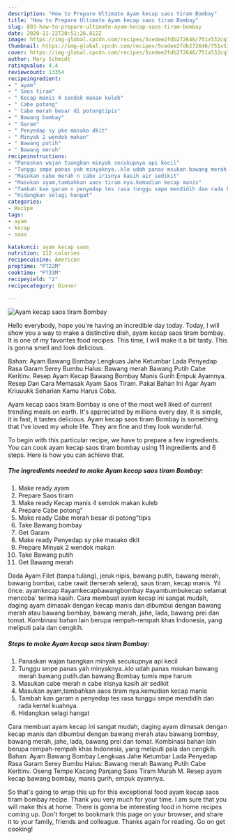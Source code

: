 ```yaml
---
description: "How to Prepare Ultimate Ayam kecap saos tiram Bombay"
title: "How to Prepare Ultimate Ayam kecap saos tiram Bombay"
slug: 803-how-to-prepare-ultimate-ayam-kecap-saos-tiram-bombay
date: 2020-11-22T20:51:26.812Z
image: https://img-global.cpcdn.com/recipes/5cedee2fdb272646/751x532cq70/ayam-kecap-saos-tiram-bombay-foto-resep-utama.jpg
thumbnail: https://img-global.cpcdn.com/recipes/5cedee2fdb272646/751x532cq70/ayam-kecap-saos-tiram-bombay-foto-resep-utama.jpg
cover: https://img-global.cpcdn.com/recipes/5cedee2fdb272646/751x532cq70/ayam-kecap-saos-tiram-bombay-foto-resep-utama.jpg
author: Mary Schmidt
ratingvalue: 4.4
reviewcount: 13354
recipeingredient:
- " ayam"
- " Saos tiram"
- " Kecap manis 4 sendok makan kuleb"
- " Cabe potong"
- " Cabe merah besar di potongtipis"
- " Bawang bombay"
- " Garam"
- " Penyedap sy pke masako dkit"
- " Minyak 2 wendok makan"
- " Bawang putih"
- " Bawang merah"
recipeinstructions:
- "Panaskan wajan tuangkan minyak secukupnya api kecil"
- "Tunggu smpe panas yah minyaknya..klo udah panas msukan bawang merah bawang putih.dan bawang Bombay tumis mpe harum"
- "Masukan cabe merah n cabe irisnya kasih air sedikit"
- "Masukan ayam,tambahkan aaos tiram nya.kemudian kecap manis"
- "Tambah kan garam n penyedap tes rasa tunggu smpe mendidih dan rada kentel kuahnya."
- "Hidangkan selagi hangat"
categories:
- Recipe
tags:
- ayam
- kecap
- saos

katakunci: ayam kecap saos 
nutrition: 112 calories
recipecuisine: American
preptime: "PT22M"
cooktime: "PT33M"
recipeyield: "2"
recipecategory: Dinner

---
```



![Ayam kecap saos tiram Bombay](https://img-global.cpcdn.com/recipes/5cedee2fdb272646/751x532cq70/ayam-kecap-saos-tiram-bombay-foto-resep-utama.jpg)

Hello everybody, hope you're having an incredible day today. Today, I will show you a way to make a distinctive dish, ayam kecap saos tiram bombay. It is one of my favorites food recipes. This time, I will make it a bit tasty. This is gonna smell and look delicious.

Bahan: Ayam Bawang Bombay Lengkuas Jahe Ketumbar Lada Penyedap Rasa Garam Serey Bumbu Halus: Bawang merah Bawang Putih Cabe Keritinv. Resep Ayam Kecap Bawang Bombay Manis Gurih Empuk Ayamnya. Resep Dan Cara Memasak Ayam Saos Tiram. Pakai Bahan Ini Agar Ayam Kriuuukk Seharian Kamu Harus Coba.

Ayam kecap saos tiram Bombay is one of the most well liked of current trending meals on earth. It's appreciated by millions every day. It is simple, it is fast, it tastes delicious. Ayam kecap saos tiram Bombay is something that I've loved my whole life. They are fine and they look wonderful.


To begin with this particular recipe, we have to prepare a few ingredients. You can cook ayam kecap saos tiram bombay using 11 ingredients and 6 steps. Here is how you can achieve that.

<!--inarticleads1-->

##### The ingredients needed to make Ayam kecap saos tiram Bombay:

1. Make ready  ayam
1. Prepare  Saos tiram
1. Make ready  Kecap manis 4 sendok makan kuleb
1. Prepare  Cabe potong&#34;
1. Make ready  Cabe merah besar di potong&#34;tipis
1. Take  Bawang bombay
1. Get  Garam
1. Make ready  Penyedap sy pke masako dkit
1. Prepare  Minyak 2 wendok makan
1. Take  Bawang putih
1. Get  Bawang merah


Dada Ayam Filet (tanpa tulang), jeruk nipis, bawang putih, bawang merah, bawang bombai, cabe rawit (terserah selera), saus tiram, kecap manis. Yıl önce. ayamkecap #ayamkecapbawangbombay #ayambumbukecap selamat mencoba&#39; terima kasih. Cara membuat ayam kecap ini sangat mudah, daging ayam dimasak dengan kecap manis dan dibumbui dengan bawang merah atau bawang bombay, bawang merah, jahe, lada, bawang prei dan tomat. Kombinasi bahan lain berupa rempah-rempah khas Indonesia, yang meliputi pala dan cengkih. 

<!--inarticleads2-->

##### Steps to make Ayam kecap saos tiram Bombay:

1. Panaskan wajan tuangkan minyak secukupnya api kecil
1. Tunggu smpe panas yah minyaknya..klo udah panas msukan bawang merah bawang putih.dan bawang Bombay tumis mpe harum
1. Masukan cabe merah n cabe irisnya kasih air sedikit
1. Masukan ayam,tambahkan aaos tiram nya.kemudian kecap manis
1. Tambah kan garam n penyedap tes rasa tunggu smpe mendidih dan rada kentel kuahnya.
1. Hidangkan selagi hangat


Cara membuat ayam kecap ini sangat mudah, daging ayam dimasak dengan kecap manis dan dibumbui dengan bawang merah atau bawang bombay, bawang merah, jahe, lada, bawang prei dan tomat. Kombinasi bahan lain berupa rempah-rempah khas Indonesia, yang meliputi pala dan cengkih. Bahan: Ayam Bawang Bombay Lengkuas Jahe Ketumbar Lada Penyedap Rasa Garam Serey Bumbu Halus: Bawang merah Bawang Putih Cabe Keritinv. Oseng Tempe Kacang Panjang Saos Tiram Murah M. Resep ayam kecap bawang bombay, manis gurih, empuk ayamnya. 

So that's going to wrap this up for this exceptional food ayam kecap saos tiram bombay recipe. Thank you very much for your time. I am sure that you will make this at home. There is gonna be interesting food in home recipes coming up. Don't forget to bookmark this page on your browser, and share it to your family, friends and colleague. Thanks again for reading. Go on get cooking!

